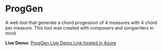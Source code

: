 ﻿# ProgGen

A web tool that generate a chord progession of 4 measures with 4 chord per measure. This tool was created with composers and songwriters in mind.

**Live Demo:**
[ProgGen Live Demo Link hosted in Azure](https://proggen.azurewebsites.net/)
